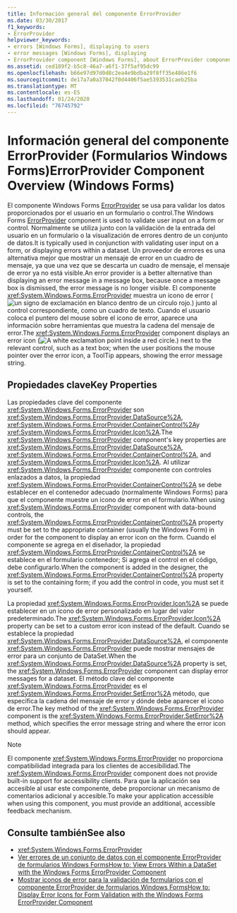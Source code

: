 ```yaml
---
title: Información general del componente ErrorProvider
ms.date: 03/30/2017
f1_keywords:
- ErrorProvider
helpviewer_keywords:
- errors [Windows Forms], displaying to users
- error messages [Windows Forms], displaying
- ErrorProvider component [Windows Forms], about ErrorProvider component
ms.assetid: ced189f2-b5c8-46a7-a6f1-37f5af95dc99
ms.openlocfilehash: b66e97d97d0d8c2ea4e9bdba29f8ff35e486e1f6
ms.sourcegitcommit: de17a7a0a37042f0d4406f5ae5393531caeb25ba
ms.translationtype: MT
ms.contentlocale: es-ES
ms.lasthandoff: 01/24/2020
ms.locfileid: "76745792"
---
```

# <a name="errorprovider-component-overview-windows-forms"></a><span data-ttu-id="ab555-102">Información general del componente ErrorProvider (Formularios Windows Forms)</span><span class="sxs-lookup"><span data-stu-id="ab555-102">ErrorProvider Component Overview (Windows Forms)</span></span>
<span data-ttu-id="ab555-103">El componente Windows Forms [ErrorProvider](errorprovider-component-windows-forms.md) se usa para validar los datos proporcionados por el usuario en un formulario o control.</span><span class="sxs-lookup"><span data-stu-id="ab555-103">The Windows Forms [ErrorProvider](errorprovider-component-windows-forms.md) component is used to validate user input on a form or control.</span></span> <span data-ttu-id="ab555-104">Normalmente se utiliza junto con la validación de la entrada del usuario en un formulario o la visualización de errores dentro de un conjunto de datos.</span><span class="sxs-lookup"><span data-stu-id="ab555-104">It is typically used in conjunction with validating user input on a form, or displaying errors within a dataset.</span></span> <span data-ttu-id="ab555-105">Un proveedor de errores es una alternativa mejor que mostrar un mensaje de error en un cuadro de mensaje, ya que una vez que se descarta un cuadro de mensaje, el mensaje de error ya no está visible.</span><span class="sxs-lookup"><span data-stu-id="ab555-105">An error provider is a better alternative than displaying an error message in a message box, because once a message box is dismissed, the error message is no longer visible.</span></span> <span data-ttu-id="ab555-106">El componente <xref:System.Windows.Forms.ErrorProvider> muestra un icono de error (![un signo de exclamación en blanco dentro de un círculo rojo.](./media/errorprovider-component-overview-windows-forms/vb-error-provider-icon.gif)) junto al control correspondiente, como un cuadro de texto. Cuando el usuario coloca el puntero del mouse sobre el icono de error, aparece una información sobre herramientas que muestra la cadena del mensaje de error.</span><span class="sxs-lookup"><span data-stu-id="ab555-106">The <xref:System.Windows.Forms.ErrorProvider> component displays an error icon (![A white exclamation point inside a red circle.](./media/errorprovider-component-overview-windows-forms/vb-error-provider-icon.gif)) next to the relevant control, such as a text box; when the user positions the mouse pointer over the error icon, a ToolTip appears, showing the error message string.</span></span>  
  
## <a name="key-properties"></a><span data-ttu-id="ab555-107">Propiedades clave</span><span class="sxs-lookup"><span data-stu-id="ab555-107">Key Properties</span></span>  
 <span data-ttu-id="ab555-108">Las propiedades clave del componente <xref:System.Windows.Forms.ErrorProvider> son <xref:System.Windows.Forms.ErrorProvider.DataSource%2A>, <xref:System.Windows.Forms.ErrorProvider.ContainerControl%2A>y <xref:System.Windows.Forms.ErrorProvider.Icon%2A>.</span><span class="sxs-lookup"><span data-stu-id="ab555-108">The <xref:System.Windows.Forms.ErrorProvider> component's key properties are <xref:System.Windows.Forms.ErrorProvider.DataSource%2A>, <xref:System.Windows.Forms.ErrorProvider.ContainerControl%2A>, and <xref:System.Windows.Forms.ErrorProvider.Icon%2A>.</span></span> <span data-ttu-id="ab555-109">Al utilizar <xref:System.Windows.Forms.ErrorProvider> componente con controles enlazados a datos, la propiedad <xref:System.Windows.Forms.ErrorProvider.ContainerControl%2A> se debe establecer en el contenedor adecuado (normalmente Windows Forms) para que el componente muestre un icono de error en el formulario.</span><span class="sxs-lookup"><span data-stu-id="ab555-109">When using <xref:System.Windows.Forms.ErrorProvider> component with data-bound controls, the <xref:System.Windows.Forms.ErrorProvider.ContainerControl%2A> property must be set to the appropriate container (usually the Windows Form) in order for the component to display an error icon on the form.</span></span> <span data-ttu-id="ab555-110">Cuando el componente se agrega en el diseñador, la propiedad <xref:System.Windows.Forms.ErrorProvider.ContainerControl%2A> se establece en el formulario contenedor; Si agrega el control en el código, debe configurarlo.</span><span class="sxs-lookup"><span data-stu-id="ab555-110">When the component is added in the designer, the <xref:System.Windows.Forms.ErrorProvider.ContainerControl%2A> property is set to the containing form; if you add the control in code, you must set it yourself.</span></span>  
  
 <span data-ttu-id="ab555-111">La propiedad <xref:System.Windows.Forms.ErrorProvider.Icon%2A> se puede establecer en un icono de error personalizado en lugar del valor predeterminado.</span><span class="sxs-lookup"><span data-stu-id="ab555-111">The <xref:System.Windows.Forms.ErrorProvider.Icon%2A> property can be set to a custom error icon instead of the default.</span></span> <span data-ttu-id="ab555-112">Cuando se establece la propiedad <xref:System.Windows.Forms.ErrorProvider.DataSource%2A>, el componente <xref:System.Windows.Forms.ErrorProvider> puede mostrar mensajes de error para un conjunto de DataSet.</span><span class="sxs-lookup"><span data-stu-id="ab555-112">When the <xref:System.Windows.Forms.ErrorProvider.DataSource%2A> property is set, the <xref:System.Windows.Forms.ErrorProvider> component can display error messages for a dataset.</span></span> <span data-ttu-id="ab555-113">El método clave del componente <xref:System.Windows.Forms.ErrorProvider> es el <xref:System.Windows.Forms.ErrorProvider.SetError%2A> método, que especifica la cadena del mensaje de error y dónde debe aparecer el icono de error.</span><span class="sxs-lookup"><span data-stu-id="ab555-113">The key method of the <xref:System.Windows.Forms.ErrorProvider> component is the <xref:System.Windows.Forms.ErrorProvider.SetError%2A> method, which specifies the error message string and where the error icon should appear.</span></span>  
  
> [!NOTE]
> <span data-ttu-id="ab555-114">El componente <xref:System.Windows.Forms.ErrorProvider> no proporciona compatibilidad integrada para los clientes de accesibilidad.</span><span class="sxs-lookup"><span data-stu-id="ab555-114">The <xref:System.Windows.Forms.ErrorProvider> component does not provide built-in support for accessibility clients.</span></span> <span data-ttu-id="ab555-115">Para que la aplicación sea accesible al usar este componente, debe proporcionar un mecanismo de comentarios adicional y accesible.</span><span class="sxs-lookup"><span data-stu-id="ab555-115">To make your application accessible when using this component, you must provide an additional, accessible feedback mechanism.</span></span>  
  
## <a name="see-also"></a><span data-ttu-id="ab555-116">Consulte también</span><span class="sxs-lookup"><span data-stu-id="ab555-116">See also</span></span>

- <xref:System.Windows.Forms.ErrorProvider>
- [<span data-ttu-id="ab555-117">Ver errores de un conjunto de datos con el componente ErrorProvider de formularios Windows Forms</span><span class="sxs-lookup"><span data-stu-id="ab555-117">How to: View Errors Within a DataSet with the Windows Forms ErrorProvider Component</span></span>](view-errors-within-a-dataset-with-wf-errorprovider-component.md)
- [<span data-ttu-id="ab555-118">Mostrar iconos de error para la validación de formularios con el componente ErrorProvider de formularios Windows Forms</span><span class="sxs-lookup"><span data-stu-id="ab555-118">How to: Display Error Icons for Form Validation with the Windows Forms ErrorProvider Component</span></span>](display-error-icons-for-form-validation-with-wf-errorprovider.md)
